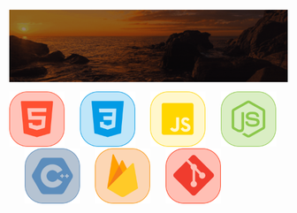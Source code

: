 ![Animação de Digitação](media/Cabeçalho.gif)



<a href="media/1.png"><img src="media/1.png" width="100" /></a>&nbsp;&nbsp;&nbsp;&nbsp;&nbsp;&nbsp;
<a href="media/2.png"><img src="media/2.png" width="100" /></a>&nbsp;&nbsp;&nbsp;&nbsp;&nbsp;&nbsp;
<a href="media/3.png"><img src="media/3.png" width="100" /></a>&nbsp;&nbsp;&nbsp;&nbsp;&nbsp;&nbsp;
<a href="media/4.png"><img src="media/4.png" width="100" /></a>&nbsp;&nbsp;&nbsp;&nbsp;&nbsp;&nbsp;
<a href="media/5.png"><img src="media/5.png" width="100" /></a>&nbsp;&nbsp;&nbsp;&nbsp;&nbsp;&nbsp;
<a href="media/6.png"><img src="media/6.png" width="100" /></a>&nbsp;&nbsp;&nbsp;&nbsp;&nbsp;&nbsp;
<a href="media/7.png"><img src="media/7.png" width="100" /></a>
